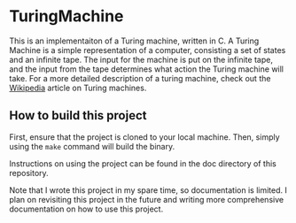 # TuringMachine
This is an implementaiton of a Turing machine, written in C. A Turing Machine is a simple representation of a computer, consisting a set of states and
an infinite tape. The input for the machine is put on the infinite tape, and the input from the tape determines what action the Turing
machine will take. For a more detailed description of a turing machine, check out the [Wikipedia](https://en.wikipedia.org/wiki/Turing_machine) article
on Turing machines.

## How to build this project
First, ensure that the project is cloned to your local machine. Then, simply using the `make` command will build the binary.

Instructions on using the project can be found in the doc directory of this repository.

Note that I wrote this project in my spare time, so documentation is limited. I plan on revisiting this project in the future and writing
more comprehensive documentation on how to use this project.
